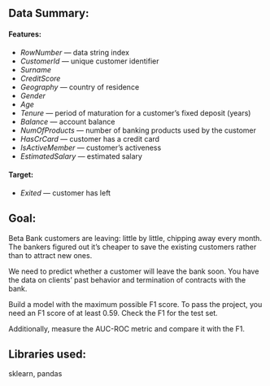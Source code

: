 ## Data Summary:

#### Features:
- *RowNumber* — data string index
- *CustomerId* — unique customer identifier
- *Surname*
- *CreditScore*
- *Geography* — country of residence
- *Gender*
- *Age*
- *Tenure* — period of maturation for a customer’s fixed deposit (years)
- *Balance* — account balance
- *NumOfProducts* — number of banking products used by the customer
- *HasCrCard* — customer has a credit card
- *IsActiveMember* — customer’s activeness
- *EstimatedSalary* — estimated salary

#### Target:
- *Exited* — сustomer has left

## Goal:

Beta Bank customers are leaving: little by little, chipping away every month. The bankers figured out it’s cheaper to save the existing customers rather than to attract new ones.

We need to predict whether a customer will leave the bank soon. You have the data on clients’ past behavior and termination of contracts with the bank.

Build a model with the maximum possible F1 score. To pass the project, you need an F1 score of at least 0.59. Check the F1 for the test set.

Additionally, measure the AUC-ROC metric and compare it with the F1.

## Libraries used:

sklearn, pandas